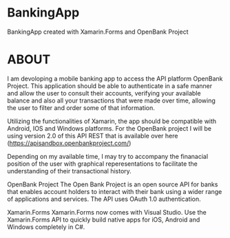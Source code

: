 # BankingApp
BankingApp created with Xamarin.Forms and OpenBank Project

# ABOUT 

I am devoloping a mobile banking app to access the API platform OpenBank Project.
This application should be able to authenticate in a safe manner and allow the user to consult their accounts, verifying your available balance and also all your transactions that were made over time, allowing the user to filter and order some of that information.

Utilizing the functionalities of Xamarin, the app should be compatible with Android, IOS and Windows platforms. For the OpenBank project I will be using version 2.0 of this API REST that is available over here (https://apisandbox.openbankproject.com/)

Depending on my available time, I may try to accompany the finanacial position of the user with graphical reperesentations to facilitate the understanding of their transactional history.

OpenBank Project 
The Open Bank Project is an open source API for banks that enables account holders to interact with their bank using a wider range of applications and services.
The API uses OAuth 1.0 authentication.

Xamarin.Forms
Xamarin.Forms now comes with Visual Studio. Use the Xamarin.Forms API to quickly build native apps for iOS, Android and Windows completely in C#. 



